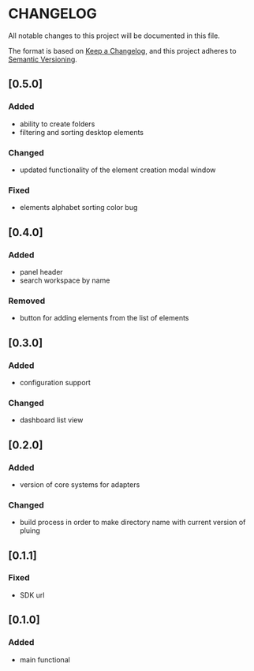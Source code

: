 # CHANGELOG

All notable changes to this project will be documented in this file.

The format is based on [Keep a Changelog](https://keepachangelog.com/en/1.0.0/),
and this project adheres to [Semantic Versioning](https://semver.org/spec/v2.0.0.html).

## [0.5.0]

### Added

- ability to create folders
- filtering and sorting desktop elements

### Changed

- updated functionality of the element creation modal window

### Fixed

- elements alphabet sorting color bug

## [0.4.0]

### Added

- panel header
- search workspace by name

### Removed

- button for adding elements from the list of elements

## [0.3.0]

### Added

- configuration support

### Changed

- dashboard list view

## [0.2.0]

### Added

- version of core systems for adapters

### Changed

- build process in order to make directory name with current version of pluing

## [0.1.1]

### Fixed

- SDK url

## [0.1.0]

### Added

- main functional
